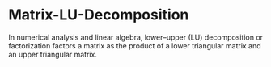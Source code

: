 # Matrix-LU-Decomposition
In numerical analysis and linear algebra, lower–upper (LU) decomposition or factorization factors a matrix as the product of a lower triangular matrix and an upper triangular matrix.
